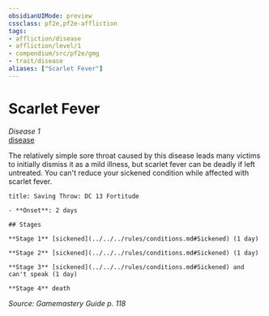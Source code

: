 ```yaml
---
obsidianUIMode: preview
cssclass: pf2e,pf2e-affliction
tags:
- affliction/disease
- affliction/level/1
- compendium/src/pf2e/gmg
- trait/disease
aliases: ["Scarlet Fever"]
---
```

# Scarlet Fever
*Disease 1*  
[disease](../../../Rules/traits/disease.md)  

The relatively simple sore throat caused by this disease leads many victims to initially dismiss it as a mild illness, but scarlet fever can be deadly if left untreated. You can't reduce your sickened condition while affected with scarlet fever.

```ad-inline-affliction
title: Saving Throw: DC 13 Fortitude

- **Onset**: 2 days

## Stages

**Stage 1** [sickened](../../../rules/conditions.md#Sickened) (1 day)

**Stage 2** [sickened](../../../rules/conditions.md#Sickened) (1 day)

**Stage 3** [sickened](../../../rules/conditions.md#Sickened) and can't speak (1 day)

**Stage 4** death
```

*Source: Gamemastery Guide p. 118*
